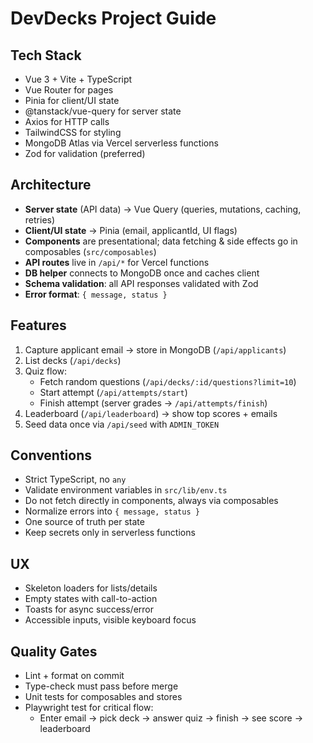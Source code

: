 # DevDecks Project Guide

## Tech Stack

- Vue 3 + Vite + TypeScript
- Vue Router for pages
- Pinia for client/UI state
- @tanstack/vue-query for server state
- Axios for HTTP calls
- TailwindCSS for styling
- MongoDB Atlas via Vercel serverless functions
- Zod for validation (preferred)

## Architecture

- **Server state** (API data) → Vue Query (queries, mutations, caching, retries)
- **Client/UI state** → Pinia (email, applicantId, UI flags)
- **Components** are presentational; data fetching & side effects go in composables (`src/composables`)
- **API routes** live in `/api/*` for Vercel functions
- **DB helper** connects to MongoDB once and caches client
- **Schema validation**: all API responses validated with Zod
- **Error format**: `{ message, status }`

## Features

1. Capture applicant email → store in MongoDB (`/api/applicants`)
2. List decks (`/api/decks`)
3. Quiz flow:
   - Fetch random questions (`/api/decks/:id/questions?limit=10`)
   - Start attempt (`/api/attempts/start`)
   - Finish attempt (server grades → `/api/attempts/finish`)
4. Leaderboard (`/api/leaderboard`) → show top scores + emails
5. Seed data once via `/api/seed` with `ADMIN_TOKEN`

## Conventions

- Strict TypeScript, no `any`
- Validate environment variables in `src/lib/env.ts`
- Do not fetch directly in components, always via composables
- Normalize errors into `{ message, status }`
- One source of truth per state
- Keep secrets only in serverless functions

## UX

- Skeleton loaders for lists/details
- Empty states with call-to-action
- Toasts for async success/error
- Accessible inputs, visible keyboard focus

## Quality Gates

- Lint + format on commit
- Type-check must pass before merge
- Unit tests for composables and stores
- Playwright test for critical flow:
  - Enter email → pick deck → answer quiz → finish → see score → leaderboard
